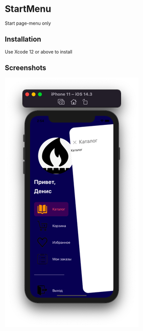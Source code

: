 # StartMenu

Start page-menu only

## Installation

Use Xcode 12 or above to install

## Screenshots

![Screenshot](https://github.com/denvolkov/StartMenu/blob/main/StartMenu/Screenshot/Screenshot.png)
